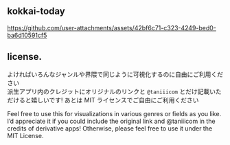 ## kokkai-today

https://github.com/user-attachments/assets/42bf6c71-c323-4249-bed0-ba6d10591cf5

## license.

よければいろんなジャンルや界隈で同じように可視化するのに自由にご利用ください  
派生アプリ内のクレジットにオリジナルのリンクと `@taniiicom` とだけ記載いただけると嬉しいです!
あとは MIT ライセンスでご自由にご利用ください

Feel free to use this for visualizations in various genres or fields as you like.
I’d appreciate it if you could include the original link and @taniiicom in the credits of derivative apps!
Otherwise, please feel free to use it under the MIT License.
